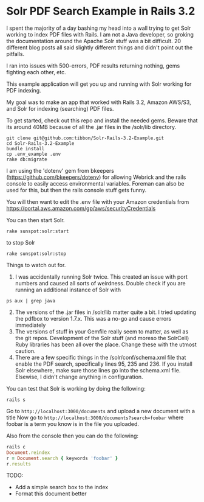 Solr PDF Search Example in Rails 3.2
============

I spent the majority of a day bashing my head into a wall trying to get Solr working to index PDF files with Rails. I am not a Java developer, so groking the documentation around the Apache Solr stuff was a bit difficult. 20 different blog posts all said slightly different things and didn't point out the pitfalls. 

I ran into issues with 500-errors, PDF results returning nothing, gems fighting each other, etc. 

This example application will get you up and running with Solr working for PDF indexing. 

My goal was to make an app that worked with Rails 3.2, Amazon AWS/S3, and Solr for indexing (searching) PDF files. 

To get started, check out this repo and install the needed gems. Beware that its around 40MB because of all the .jar files in the /solr/lib directory.

```
git clone git@github.com:tibbon/Solr-Rails-3.2-Example.git
cd Solr-Rails-3.2-Example
bundle install
cp .env_example .env
rake db:migrate
```

I am using the 'dotenv' gem from bkeepers (https://github.com/bkeepers/dotenv) for allowing Webrick and the rails console to easily access environmental variables. Foreman can also be used for this, but then the rails console stuff gets funny. 

You will then want to edit the .env file with your Amazon credentials from https://portal.aws.amazon.com/gp/aws/securityCredentials

You can then start Solr. 
```
rake sunspot:solr:start
```
to stop Solr
```
rake sunspot:solr:stop
```

Things to watch out for. 

1) I was accidentally running Solr twice. This created an issue with port numbers and caused all sorts of weirdness. Double check if you are running an additional instance of Solr with
```
ps aux | grep java
```
2) The versions of the .jar files in /solr/lib matter quite a bit. I tried updating the pdfbox to version 1.7.x. This was a no-go and cause errors immediately
3) The versions of stuff in your Gemfile really seem to matter, as well as the git repos. Development of the Solr stuff (and moreso the SolrCell) Ruby libraries has been all over the place. Change these with the utmost caution.
4) There are a few specific things in the /solr/conf/schema.xml file that enable the PDF search, specifically lines 95, 235 and 236. If you install Solr elsewhere, make sure those lines go into the schema.xml file. Elsewise, I didn't change anything in configuration.

You can test that Solr is working by doing the following:
```
rails s
```
Go to ```http://localhost:3000/documents``` and upload a new document with a title
Now go to ```http://localhost:3000/documents?search=foobar``` where foobar is a term you know is in the file you uploaded. 

Also from the console then you can do the following:
``` ruby
rails c
Document.reindex
r = Document.search { keywords 'foobar' }
r.results
```


TODO: 

- Add a simple search box to the index
- Format this document better